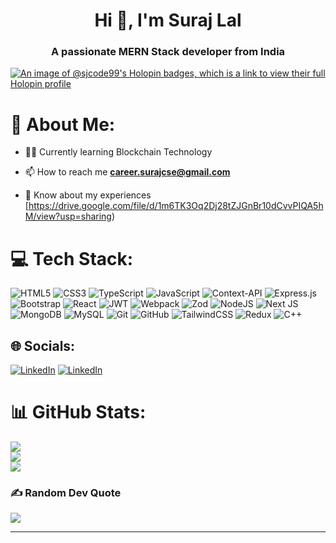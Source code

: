 
<h1 align="center">Hi 👋, I'm Suraj Lal</h1>
<h3 align="center">A passionate MERN Stack developer from India</h3>

[![An image of @sjcode99's Holopin badges, which is a link to view their full Holopin profile](https://holopin.me/sjcode99)](https://holopin.io/@sjcode99)


# 💫 About Me:
- 👨‍💻 Currently learning Blockchain Technology
  
- 📫 How to reach me **career.surajcse@gmail.com**

- 📄 Know about my experiences [https://drive.google.com/file/d/1m6TK3Oq2Dj28tZJGnBr10dCvvPIQA5hM/view?usp=sharing)


# 💻 Tech Stack:
![HTML5](https://img.shields.io/badge/html5-%23E34F26.svg?style=for-the-badge&logo=html5&logoColor=white) ![CSS3](https://img.shields.io/badge/css3-%231572B6.svg?style=for-the-badge&logo=css3&logoColor=white) ![TypeScript](https://img.shields.io/badge/typescript-%23007ACC.svg?style=for-the-badge&logo=typescript&logoColor=white) ![JavaScript](https://img.shields.io/badge/javascript-%23323330.svg?style=for-the-badge&logo=javascript&logoColor=%23F7DF1E) ![Context-API](https://img.shields.io/badge/Context--Api-000000?style=for-the-badge&logo=react) ![Express.js](https://img.shields.io/badge/express.js-%23404d59.svg?style=for-the-badge&logo=express&logoColor=%2361DAFB) ![Bootstrap](https://img.shields.io/badge/bootstrap-%238511FA.svg?style=for-the-badge&logo=bootstrap&logoColor=white) ![React](https://img.shields.io/badge/react-%2320232a.svg?style=for-the-badge&logo=react&logoColor=%2361DAFB) ![JWT](https://img.shields.io/badge/JWT-black?style=for-the-badge&logo=JSON%20web%20tokens) ![Webpack](https://img.shields.io/badge/webpack-%238DD6F9.svg?style=for-the-badge&logo=webpack&logoColor=black) ![Zod](https://img.shields.io/badge/zod-%233068b7.svg?style=for-the-badge&logo=zod&logoColor=white) ![NodeJS](https://img.shields.io/badge/node.js-6DA55F?style=for-the-badge&logo=node.js&logoColor=white) ![Next JS](https://img.shields.io/badge/Next-black?style=for-the-badge&logo=next.js&logoColor=white) ![MongoDB](https://img.shields.io/badge/MongoDB-%234ea94b.svg?style=for-the-badge&logo=mongodb&logoColor=white) ![MySQL](https://img.shields.io/badge/mysql-4479A1.svg?style=for-the-badge&logo=mysql&logoColor=white) ![Git](https://img.shields.io/badge/git-%23F05033.svg?style=for-the-badge&logo=git&logoColor=white) ![GitHub](https://img.shields.io/badge/github-%23121011.svg?style=for-the-badge&logo=github&logoColor=white) ![TailwindCSS](https://img.shields.io/badge/tailwindcss-%2338B2AC.svg?style=for-the-badge&logo=tailwind-css&logoColor=white) ![Redux](https://img.shields.io/badge/redux-%23593d88.svg?style=for-the-badge&logo=redux&logoColor=white) ![C++](https://img.shields.io/badge/c++-%2300599C.svg?style=for-the-badge&logo=c%2B%2B&logoColor=white)


## 🌐 Socials:
[![LinkedIn](https://img.shields.io/badge/linkedin-%230077B5.svg?style=for-the-badge&logo=linkedin&logoColor=white)](https://linkedin.com/in/surajlal99/) 
[![LinkedIn](https://img.shields.io/badge/LeetCode-000000?style=for-the-badge&logo=LeetCode&logoColor=#d16c06)](https://www.leetcode.com/sjcode99/) 


# 📊 GitHub Stats:
![](https://github-readme-stats.vercel.app/api?username=sjcode99&theme=dark&hide_border=false&include_all_commits=false&count_private=false)<br/>
![](https://github-readme-streak-stats.herokuapp.com/?user=sjcode99&theme=dark&hide_border=false)<br/>
![](https://github-readme-stats.vercel.app/api/top-langs/?username=sjcode99&theme=dark&hide_border=false&include_all_commits=false&count_private=false&layout=compact)



### ✍️ Random Dev Quote
![](https://quotes-github-readme.vercel.app/api?type=horizontal&theme=radical)

---
<!--
[![](https://visitcount.itsvg.in/api?id=sjcode99&icon=0&color=0)](https://visitcount.itsvg.in)

Proudly created with GPRM ( https://gprm.itsvg.in ) -->

